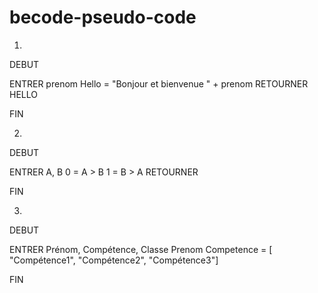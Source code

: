 # becode-pseudo-code
1) 
DEBUT

ENTRER prenom
Hello = "Bonjour et bienvenue " + prenom 
RETOURNER HELLO

FIN

2)
DEBUT 

ENTRER A, B
0 = A > B
1 = B > A
RETOURNER

FIN

3) 

DEBUT

ENTRER Prénom, Compétence, Classe
Prenom
Competence = [ "Compétence1", "Compétence2", "Compétence3"]

FIN
